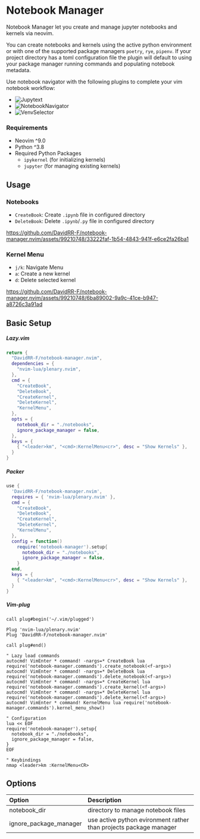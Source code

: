 # Notebook Manager

Notebook Manager let you create and manage jupyter notebooks and kernels via neovim.

You can create notebooks and kernels using the active python
environment or with one of the supported package managers `poetry`, `rye`,
`pipenv`. If your project directory has a toml configuration file the plugin
will default to using your package manager running commands and populating
notebook metadata.

Use notebook navigator with the following plugins to complete your vim notebook workflow:
- ![Jupytext](https://github.com/GCBallesteros/jupytext.nvim)
- ![NotebookNavigator](https://github.com/GCBallesteros/NotebookNavigator.nvim)
- ![VenvSelector](https://github.com/linux-cultist/venv-selector.nvim)

### Requirements
- Neovim ^9.0
- Python ^3.8
- Required Python Packages
    - `ipykernel` (for initializing kernels)
    - `jupyter` (for managing existing kernels)
 
## Usage

### Notebooks
- `CreateBook`: Create `.ipynb` file in configured directory
- `DeleteBook`: Delete `.ipynb`/`.py` file in configured directory

https://github.com/DavidRR-F/notebook-manager.nvim/assets/99210748/33222faf-1b54-4843-941f-e6ce2fa26ba1

### Kernel Menu
- `j/k`: Navigate Menu
- `a`: Create a new kernel 
- `d`: Delete selected kernel

https://github.com/DavidRR-F/notebook-manager.nvim/assets/99210748/6ba89002-9a9c-41ce-b947-a8726c3a91ad

## Basic Setup

##### Lazy.vim
```lua
return {
  "DavidRR-F/notebook-manager.nvim",
  dependencies = {
    "nvim-lua/plenary.nvim",
  },
  cmd = {
    "CreateBook",
    "DeleteBook",
    "CreateKernel",
    "DeleteKernel",
    "KernelMenu",
  },
  opts = {
    notebook_dir = "./notebooks",
    ignore_package_manager = false,
  },
  keys = {
    { "<leader>km", "<cmd>:KernelMenu<cr>", desc = "Show Kernels" },
  }
}
```
##### Packer
```lua
use {
  'DavidRR-F/notebook-manager.nvim',
  requires = { 'nvim-lua/plenary.nvim' },
  cmd = {
    "CreateBook",
    "DeleteBook",
    "CreateKernel",
    "DeleteKernel",
    "KernelMenu",
  },
  config = function()
    require('notebook-manager').setup{
      notebook_dir = "./notebooks",
      ignore_package_manager = false,
    }
  end,
  keys = {
    { "<leader>km", "<cmd>:KernelMenu<cr>", desc = "Show Kernels" },
  }
}
```
##### Vim-plug
```vim
call plug#begin('~/.vim/plugged')

Plug 'nvim-lua/plenary.nvim'
Plug 'DavidRR-F/notebook-manager.nvim'

call plug#end()

" Lazy load commands
autocmd! VimEnter * command! -nargs=* CreateBook lua require('notebook-manager.commands').create_notebook(<f-args>)
autocmd! VimEnter * command! -nargs=* DeleteBook lua require('notebook-manager.commands').delete_notebook(<f-args>)
autocmd! VimEnter * command! -nargs=* CreateKernel lua require('notebook-manager.commands').create_kernel(<f-args>)
autocmd! VimEnter * command! -nargs=* DeleteKernel lua require('notebook-manager.commands').delete_kernel(<f-args>)
autocmd! VimEnter * command! KernelMenu lua require('notebook-manager.commands').kernel_menu_show()

" Configuration
lua << EOF
require('notebook-manager').setup{
  notebook_dir = "./notebooks",
  ignore_package_manager = false,
}
EOF

" Keybindings
nmap <leader>km :KernelMenu<CR>

```

## Options

| Option | Description |
|:-------|:------------|
| notebook_dir | directory to manage notebook files |
| ignore_package_manager | use active python evironment rather than projects package manager |
